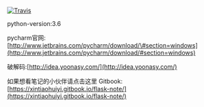 [![Travis](https://img.shields.io/badge/心跳回忆-flask笔记-brightgreen.svg)](https://xintiaohuiyi.gitbook.io/flask-note/)


python-version:3.6

pycharm官网:[http://www.jetbrains.com/pycharm/download/\#section=windows](http://www.jetbrains.com/pycharm/download/#section=windows)

破解码:[http://idea.yoonasy.com/](http://idea.yoonasy.com/)

如果想看笔记的小伙伴请点击这里 Gitbook:[https://xintiaohuiyi.gitbook.io/flask-note/](https://xintiaohuiyi.gitbook.io/flask-note/)

